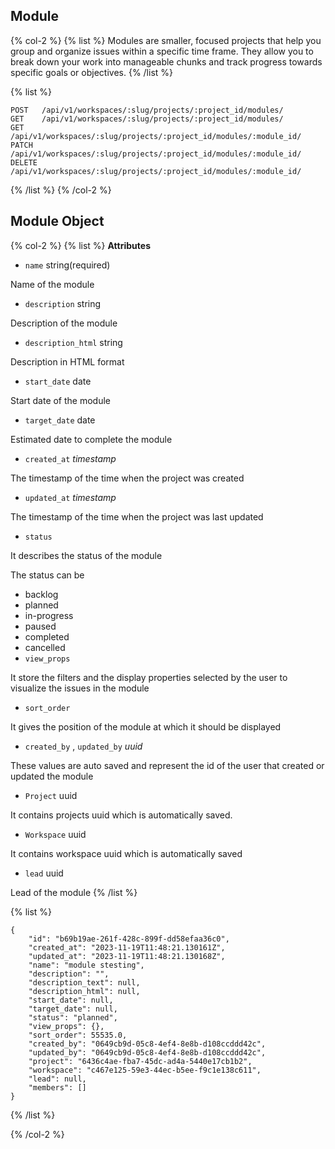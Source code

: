## Module

{% col-2 %}
{% list %}
Modules are smaller, focused projects that help you group and organize issues within a specific time frame. They allow you to break down your work into manageable chunks and track progress towards specific goals or objectives.
{% /list %}

{% list %}

```
POST   /api/v1/workspaces/:slug/projects/:project_id/modules/
GET    /api/v1/workspaces/:slug/projects/:project_id/modules/
GET    /api/v1/workspaces/:slug/projects/:project_id/modules/:module_id/
PATCH  /api/v1/workspaces/:slug/projects/:project_id/modules/:module_id/
DELETE /api/v1/workspaces/:slug/projects/:project_id/modules/:module_id/
```

{% /list %}
{% /col-2 %}

## Module Object

{% col-2 %}
{% list %}
**Attributes**

- `name` string(required)

Name of the module

- `description` string

Description of the module

- `description_html` string

Description in HTML format

- `start_date` date

Start date of the module

- `target_date` date

Estimated date to complete the module

- `created_at` _timestamp_

The timestamp of the time when the project was created

- `updated_at` _timestamp_

The timestamp of the time when the project was last updated

- `status`

It describes the status of the module

The status can be

- backlog
- planned
- in-progress
- paused
- completed
- cancelled
- `view_props`

It store the filters and the display properties selected by the user to visualize the issues in the module

- `sort_order`

It gives the position of the module at which it should be displayed

- `created_by` , `updated_by` _uuid_

These values are auto saved and represent the id of the user that created or updated the module

- `Project` uuid

It contains projects uuid which is automatically saved.

- `Workspace` uuid

It contains workspace uuid which is automatically saved

- `lead` uuid

Lead of the module
{% /list %}

{% list %}

```
{
	"id": "b69b19ae-261f-428c-899f-dd58efaa36c0",
	"created_at": "2023-11-19T11:48:21.130161Z",
	"updated_at": "2023-11-19T11:48:21.130168Z",
	"name": "module stesting",
	"description": "",
	"description_text": null,
	"description_html": null,
	"start_date": null,
	"target_date": null,
	"status": "planned",
	"view_props": {},
	"sort_order": 55535.0,
	"created_by": "0649cb9d-05c8-4ef4-8e8b-d108ccddd42c",
	"updated_by": "0649cb9d-05c8-4ef4-8e8b-d108ccddd42c",
	"project": "6436c4ae-fba7-45dc-ad4a-5440e17cb1b2",
	"workspace": "c467e125-59e3-44ec-b5ee-f9c1e138c611",
	"lead": null,
	"members": []
}
```

{% /list %}

{% /col-2 %}